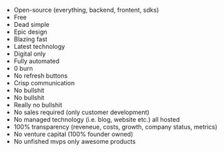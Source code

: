 - Open-source (everything, backend, frontent, sdks)
- Free
- Dead simple
- Epic design
- Blazing fast
- Latest technology
- Digital only
- Fully automated
- 0 burn
- No refresh buttons
- Crisp communication
- No bullshit
- No bullshit
- Really no bullshit
- No sales required (only customer development)
- No managed technology (i.e. blog, website etc.) all hosted
- 100% transparency (reveneue, costs, growth, company status, metrics)
- No venture capital (100% founder owned)
- No unfished mvps only awesome products
